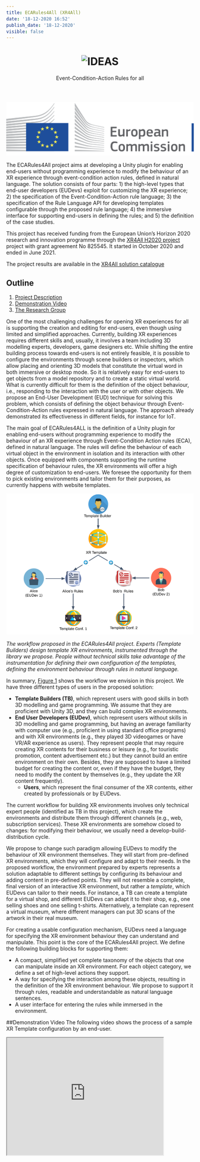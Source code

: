 ```yaml
---
title: ECARules4All (XR4All)
date: '18-12-2020 16:52'
publish_date: '18-12-2020'
visible: false
---
```


<div style="text-align: center">
<header>
<h1><img src="https://cg3hci.dmi.unica.it/lab/user/pages/04.projects/07.ECARules4All/img/ecalogo.png" alt="IDEAS"> </h1>
<p>Event-Condition-Action Rules for all</p>
</header>
</div>

![EU Commission Logo](img/eu-commission.png)

The ECARules4All project aims at developing a Unity plugin for enabling end-users without programming
experience to modify the behaviour of an XR experience through event-condition action
rules, defined in natural language. The solution consists of four parts: 1) the high-level types that end-user developers (EUDevs) exploit for customizing the XR experience; 2) the specification of the Event-Condition-Action rule language; 3) the specification of the Rule Language API for developing templates configurable through the proposed rule language; 4) the immersive interface for supporting end-users in defining the rules; and 5) the definition of the case studies.

This project has received funding from the European Union’s Horizon 2020 research and innovation programme through the [XR4All H2020 project](https://xr4all.eu) project with grant agreement No 825545.
It started in October 2020 and ended in June 2021.

The project results are available in the [XR4All solution catalogue](https://dev.xr4all.eu/product/ecarules4all-vr-for-everyone/)

## Outline
1. [Project Description](#obiettivi)
2. [Demonstration Video](#video)
3. [The Research Group](#gruppo)

<a id="obiettivi"></a>

One of the most challenging challenges for opening XR experiences for all is supporting the creation and editing for end-users, even though using limited and simplified approaches. Currently, building XR experiences requires different skills and, usually, it involves a team including 3D modelling experts, developers, game designers etc. While shifting the entire building process towards end-users is not entirely feasible, it is possible to configure the environments through scene builders or inspectors, which allow placing and orienting 3D models that constitute the virtual word in both immersive or desktop mode. So it is relatively easy for end-users to get objects from a model repository and to create a static virtual world.  What is currently difficult for them is the definition of the object behaviour, i.e., responding to the interaction with the user or with other objects. We propose an End-User Development (EUD) technique for solving this problem, which consists of defining the object behaviour through  Event-Condition-Action rules expressed in natural language. The approach already demonstrated its effectiveness in different fields, for instance for IoT.

The main goal of ECARules4ALL is the definition of a Unity plugin for enabling end-users without programming experience to modify the behaviour of an XR experience through Event-Condition Action rules (ECA), defined in natural language.  The rules will define the behaviour of each virtual object in the environment in isolation and its interaction with other objects. Once equipped with components supporting the runtime specification of behaviour rules, the XR environments will offer a high degree of customization to end-users. We foresee the opportunity for them to pick existing environments and tailor them for their purposes, as currently happens with website templates.

<a id="figura1"></a>

![Figure 1](img/workflow.png)

*The workflow proposed in the ECARules4All project. Experts (Template Builders) design template XR environments, instrumented through the library we propose. People without technical skills take advantage of the instrumentation for defining their own configuration of the templates, defining the environment behaviour through rules in natural language.*

In summary, [Figure 1](#figura1) shows the workflow we envision in this project. We have three different types of users in the proposed solution:
 *  **Template Builders (TB)**, which represent users with good skills in both 3D modelling and game programming. We assume that they are proficient with Unity 3D, and they can build complex XR environments. 
* **End User Developers (EUDev)**, which represent users without skills in 3D modelling and game programming, but having an average familiarity with computer use (e.g., proficient in using standard office programs) and with XR environments (e.g., they played 3D videogames or have VR/AR experience as users). They represent people that may require creating XR contents for their business or leisure (e.g., for touristic promotion, content advertisement etc.) but they cannot build an entire environment on their own.  Besides, they are supposed to have a limited budget for creating the content or, even if they have the budget, they need to modify the content by themselves (e.g., they update the XR content frequently). 
  * **Users**, which represent the final consumer of the XR contents, either created by professionals or by EUDevs.

The current workflow for building XR environments involves only technical expert people (identified as TB in this project), which create the environments and distribute them through different channels (e.g., web, subscription services). These XR environments are somehow closed to changes: for modifying their behaviour, we usually need a develop-build-distribution cycle.

We propose to change such paradigm allowing EUDevs to modify the behaviour of XR environment themselves. They will start from pre-defined XR environments, which they will configure and adapt to their needs. In the proposed workflow, the environment prepared by experts represents a solution adaptable to different settings by configuring its behaviour and adding content in pre-defined points. They will not resemble a complete, final version of an interactive XR environment, but rather a _template_, which EUDevs can tailor to their needs. For instance, a TB can create a template for a virtual shop, and different EUDevs can adapt it to their shop, e.g., one selling shoes and one selling t-shirts. Alternatively, a template can represent a virtual museum, where different managers can put 3D scans of the artwork in their real museum.

For creating a usable configuration mechanism, EUDevs need a language for specifying the XR environment behaviour they can understand and manipulate. This point is the core of the ECARules4All project. We  define the following building blocks for supporting them:


* A compact, simplified yet complete taxonomy of the objects that one can manipulate inside an XR environment. For each object category, we define a set of high-level actions they support.
* A way for specifying the interaction among these objects, resulting in the definition of the XR environment behaviour. We propose to support it through rules, readable and understandable as natural language sentences.
* A user interface for entering the rules while immersed in the environment.

<a id="video"></a>

##Demonstration Video
The following video shows the process of a sample XR Template configuration by an end-user.

<iframe width="420" height="315" src="https://www.youtube.com/watch?v=lQBSsNolP3w"></iframe>




